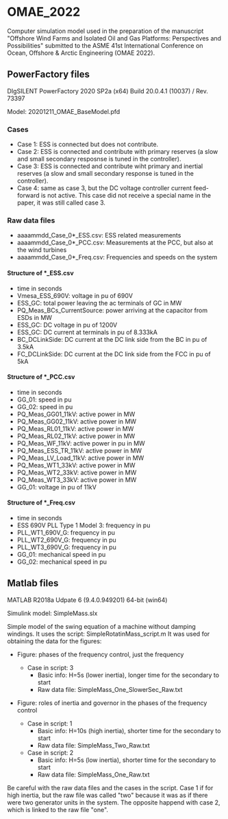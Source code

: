 # OMAE_2022
Computer simulation model used in the preparation of the manuscript "Offshore Wind Farms and Isolated Oil and Gas Platforms: Perspectives and Possibilities" submitted to the ASME 41st International Conference on Ocean, Offshore & Arctic Engineering (OMAE 2022).

## PowerFactory files
DIgSILENT PowerFactory 2020 SP2a (x64) Build 20.0.4.1 (10037) / Rev. 73397

Model: 20201211_OMAE_BaseModel.pfd

### Cases
  - Case 1: ESS is connected but does not contribute.
  - Case 2: ESS is connected and contribute with primary reserves (a slow and small secondary resposnse is tuned in the controller).
  - Case 3: ESS is connected and contribute wiht primary and inertial reserves (a slow and small secondary response is tuned in the controller).
  - Case 4: same as case 3, but the DC voltage controller current feed-forward is not active. This case did not receive a special name in the paper, it was still called case 3.

### Raw data files
  - aaaammdd_Case_0\*_ESS.csv: ESS related measurements
  - aaaammdd_Case_0\*_PCC.csv: Measurements at the PCC, but also at the wind turbines
  - aaaammdd_Case_0\*_Freq.csv: Frequencies and speeds on the system

#### Structure of \*_ESS.csv
  - time in seconds
  - Vmesa_ESS_690V: voltage in pu of 690V
  - ESS_GC: total power leaving the ac terminals of GC in MW
  - PQ_Meas_BCs_CurrentSource: power arriving at the capacitor from ESDs in MW 
  - ESS_GC: DC voltage in pu of 1200V 
  - ESS_GC: DC current at terminals in pu of 8.333kA
  - BC_DCLinkSide: DC current at the DC link side from the BC in pu of 3.5kA
  - FC_DCLinkSide: DC current at the DC link side from the FCC  in pu of 5kA

#### Structure of \*_PCC.csv
  - time in seconds
  - GG_01: speed in pu
  - GG_02: speed in pu
  - PQ_Meas_GG01_11kV: active power in MW
  - PQ_Meas_GG02_11kV: active power in MW
  - PQ_Meas_RL01_11kV: active power in MW 
  - PQ_Meas_RL02_11kV: active power in MW 
  - PQ_Meas_WF_11kV: active power in pu in MW  
  - PQ_Meas_ESS_TR_11kV: active power in MW  
  - PQ_Meas_LV_Load_11kV: active power in MW  
  - PQ_Meas_WT1_33kV: active power in MW  
  - PQ_Meas_WT2_33kV: active power in MW  
  - PQ_Meas_WT3_33kV: active power in MW  
  - GG_01: voltage in pu of 11kV

#### Structure of \*_Freq.csv
  - time in seconds
  - ESS 690V PLL Type 1 Model 3: frequency in pu
  - PLL_WT1_690V_G: frequency in pu
  - PLL_WT2_690V_G: frequency in pu
  - PLL_WT3_690V_G: frequency in pu
  - GG_01: mechanical speed in pu
  - GG_02: mechanical speed in pu

## Matlab files
MATLAB R2018a Udpate 6 (9.4.0.949201) 64-bit (win64)

Simulink model: SimpleMass.slx

Simple model of the swing equation of a machine without damping windings. 
It uses the script: SimpleRotatinMass_script.m
It was used for obtaining the data for the figures:

  - Figure: phases of the frequency control, just the frequency
    - Case in script: 3
      - Basic info: H=5s (lower inertia), longer time for the secondary to start
      - Raw data file: SimpleMass_One_SlowerSec_Raw.txt
    
  - Figure: roles of inertia and governor in the phases of the frequency control
    - Case in script: 1
      - Basic info: H=10s (high inertia), shorter time for the secondary to start
      - Raw data file: SimpleMass_Two_Raw.txt
    - Case in script: 2
      - Basic info: H=5s (low inertia), shorter time for the secondary to start
      - Raw data file: SimpleMass_One_Raw.txt

Be careful with the raw data files and the cases in the script. Case 1 if for high inertia, but the raw file was called "two" because it was as if there were two generator units in the system. The opposite happend with case 2, which is linked to the raw file "one". 
